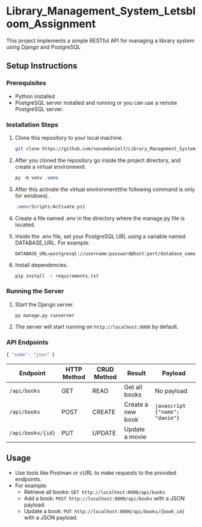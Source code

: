 # Library_Management_System_Letsbloom_Assignment

This project implements a simple RESTful API for managing a library system using Django and PostgreSQL

## Setup Instructions

### Prerequisites

- Python installed
- PostgreSQL server installed and running or you can use a remote PostgreSQL server.

### Installation Steps

1. Clone this repository to your local machine.

   ```bash
   git clone https://github.com/vanumdaniel7/Library_Management_System_Letsbloom_Assignment
   ```

2. After you cloned the repository go inside the project directory, and create a virtual environment.
   
   ```powershell
   py -m venv .venv
   ```
   
3. After this activate the virtual environment(the following command is only for windows).
   ```powershell
   .venv/Scripts/Activate.ps1
   ```

4. Create a file named .env in the directory where the manage.py file is located.
5. Inside the .env file, set your PostgreSQL URL using a variable named DATABASE_URL. For example:

   ```
   DATABASE_URL=postgresql://username:password@host:port/database_name
   ```

6. Install dependencies.

   ```bash
   pip install -r requirements.txt
   ```

### Running the Server

1. Start the Django server.

   ```bash;
   py manage.py runserver
   ```

2. The server will start running on `http://localhost:8000` by default.

### API Endpoints
```javascript
{ "some": "json" }
```
| Endpoint            | HTTP Method | CRUD Method | Result                | Payload                                      |
| ------------------- | ----------- | ----------- | --------------------- | -------------------------------------------- |
| `/api/books`        | GET         | READ        | Get all books         | No payload                                   |
| `/api/books`        | POST        | CREATE      | Create a new book     | ```javascript {"name": "danie"}```
| `/api/books/{id}`   | PUT         | UPDATE      | Update a movie        | 


## Usage

- Use tools like Postman or cURL to make requests to the provided endpoints.
- For example:
  - Retrieve all books: `GET http://localhost:8000/api/books`
  - Add a book: `POST http://localhost:8000/api/books` with a JSON payload.
  - Update a book: `PUT http://localhost:8000/api/books/{book_id}` with a JSON payload.

